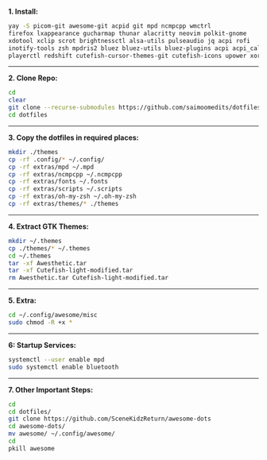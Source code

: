 **1. Install:**
```bash
yay -S picom-git awesome-git acpid git mpd ncmpcpp wmctrl
firefox lxappearance gucharmap thunar alacritty neovim polkit-gnome
xdotool xclip scrot brightnessctl alsa-utils pulseaudio jq acpi rofi
inotify-tools zsh mpdris2 bluez bluez-utils bluez-plugins acpi acpi_call
playerctl redshift cutefish-cursor-themes-git cutefish-icons upower xorg xorg-init task
````
----------------------------------------------------------------------------------------------
**2. Clone Repo:**
```bash
cd
clear
git clone --recurse-submodules https://github.com/saimoomedits/dotfiles.git
cd dotfiles
````
----------------------------------------------------------------------------------------------
**3. Copy the dotfiles in required places:**
```bash
mkdir ./themes
cp -rf .config/* ~/.config/
cp -rf extras/mpd ~/.mpd
cp -rf extras/ncmpcpp ~/.ncmpcpp
cp -rf extras/fonts ~/.fonts
cp -rf extras/scripts ~/.scripts
cp -rf extras/oh-my-zsh ~/.oh-my-zsh
cp -rf extras/themes/* ./themes
````
----------------------------------------------------------------------------------------------
**4. Extract GTK Themes:**
```bash
mkdir ~/.themes
cp ./themes/* ~/.themes
cd ~/.themes
tar -xf Awesthetic.tar
tar -xf Cutefish-light-modified.tar
rm Awesthetic.tar Cutefish-light-modified.tar
````
----------------------------------------------------------------------------------------------
**5. Extra:**
```bash
cd ~/.config/awesome/misc
sudo chmod -R +x *
````
----------------------------------------------------------------------------------------------
**6: Startup Services:**
```bash
systemctl --user enable mpd
sudo systemctl enable bluetooth
````
----------------------------------------------------------------------------------------------
**7. Other Important Steps:**
```bash
cd
cd dotfiles/
git clone https://github.com/SceneKidzReturn/awesome-dots
cd awesome-dots/
mv awesome/ ~/.config/awesome/
cd
pkill awesome
````
